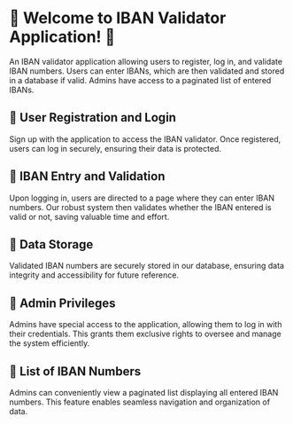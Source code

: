 # 🚀 Welcome to  IBAN Validator Application! 🚀

An IBAN validator application allowing users to register, log in, and validate IBAN numbers. Users can enter IBANs, which are then validated and stored in a database if valid. Admins have access to a paginated list of entered IBANs.

## 🔐 User Registration and Login
Sign up with the application to access the IBAN validator. Once registered, users can log in securely, ensuring their data is protected.

## 💼 IBAN Entry and Validation
Upon logging in, users are directed to a page where they can enter IBAN numbers. Our robust system then validates whether the IBAN entered is valid or not, saving valuable time and effort.

## 💾 Data Storage
Validated IBAN numbers are securely stored in our database, ensuring data integrity and accessibility for future reference.

## 🔑 Admin Privileges
Admins have special access to the application, allowing them to log in with their credentials. This grants them exclusive rights to oversee and manage the system efficiently.

## 📜 List of IBAN Numbers
Admins can conveniently view a paginated list displaying all entered IBAN numbers. This feature enables seamless navigation and organization of data.